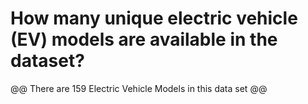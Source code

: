 # How many unique electric vehicle (EV) models are available in the dataset?

@@ There are 159 Electric Vehicle Models in this data set @@


